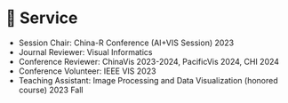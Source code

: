 
# 🤝 Service
-   Session Chair: China-R Conference (AI+VIS Session) 2023
-   Journal Reviewer: Visual Informatics
-	Conference Reviewer: ChinaVis 2023-2024, PacificVis 2024, CHI 2024
-	Conference Volunteer: IEEE VIS 2023
-	Teaching Assistant: Image Processing and Data Visualization (honored course) 2023 Fall
